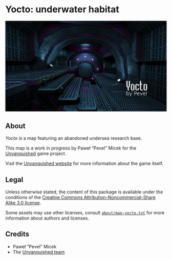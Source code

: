 Yocto: underwater habitat
=========================

![Yocto levelshot](meta/yocto/yocto.png)


About
-----

_Yocto_ is a map featuring an abandoned undersea research base.

This map is a work in progress by Paweł “Pevel” Micek for the [Unvanquished](https://unvanquished.net) game project. 

Visit the [Unvanquished website](https://unvanquished.net/) for more information about the game itself.


Legal
-----

Unless otherwise stated, the content of this package is available under the conditions of the [Creative Commons Attribution-Noncommercial-Share Alike 3.0 license](https://creativecommons.org/licenses/by-nc-sa/3.0/).

Some assets may use other licenses, consult [`about/map-yocto.txt`](about/map-yocto.txt) for more information about authors and licenses.


Credits
-------

- Paweł “Pevel” Micek
- The [Unvanquished team](https://unvanquished.net/?page_id=336)
